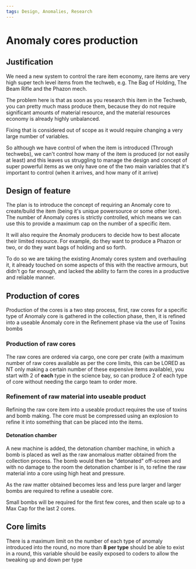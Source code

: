 ```yaml
---
tags: Design, Anomalies, Research
---
```

# Anomaly cores production

## Justification
We need a new system to control the rare item economy, rare items are very high super tech level items from the techweb, e.g. The Bag of Holding, The Beam Rifle and the Phazon mech.

The problem here is that as soon as you research this item in the Techweb, you can pretty much mass produce them, because they do not require significant amounts of material resource, and the material resources economy is already highly unbalanced.

Fixing that is considered out of scope as it would require changing a very large number of variables.

So although we have control of when the item is introduced (Through techwebs), we can't control how many of the item is produced (or not easily at least) and this leaves us struggling to manage the design and concept of super powerful items as we only have one of the two main variables that it's important to control (when it arrives, and how many of it arrive)

## Design of feature
The plan is to introduce the concept of requiring an Anomaly core to create/build the item (being it's unique powersource or some other lore). The number of Anomaly cores is strictly controlled, which means we can use this to provide a maximum cap on the number of a specific item.

It will also require the Anomaly producers to decide how to best allocate their limited resource. For example, do they want to produce a Phazon or two, or do they want bags of holding and so forth.

To do so we are taking the existing Anomaly cores system and overhauling it, it already touched on some aspects of this with the reactive armours, but didn't go far enough, and lacked the ability to farm the cores in a productive and reliable manner.

## Production of cores
Production of the cores is a two step process, first, raw cores for a specific type of Anomaly core is gathered in the collection phase, then, it is refined into a useable Anomaly core in the Refinement phase via the use of Toxins bombs

### Production of raw cores
The raw cores are ordered via cargo, one core per crate (with a maximum number of raw cores available as per the core limits, this can be LORED as NT only making a certain number of these expensive items available), you start with 2 of **each** type in the science bay, so can produce 2 of each type of core without needing the cargo team to order more.

### Refinement of raw material into useable product
Refining the raw core item into a useable product requires the use of toxins and bomb making. The core must be compressed using an explosion to refine it into something that can be placed into the items.

#### Detonation chamber
A new machine is added, the detonation chamber machine, in which a bomb is placed as well as the raw anomalous matter obtained from the collection process. The bomb would then be "detonated" off-screen and with no damage to the room the detonation chamber is in, to refine the raw material into a core using high heat and pressure.

As the raw matter obtained becomes less and less pure larger and larger bombs are required to refine a useable core.

Small bombs will be required for the first few cores, and then scale up to a Max Cap for the last 2 cores.


## Core limits
There is a maximum limit on the number of each type of anomaly introduced into the round, no more than **8 per type** should be able to exist in a round, this variable should be easily exposed to coders to allow the tweaking up and down per type

